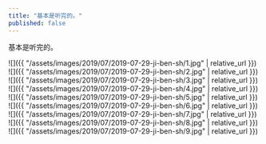 ```yaml
---
title: "基本是听完的。"
published: false
---
```

基本是听完的。



![]({{ "/assets/images/2019/07/2019-07-29-ji-ben-sh/1.jpg" | relative_url }})
![]({{ "/assets/images/2019/07/2019-07-29-ji-ben-sh/2.jpg" | relative_url }})
![]({{ "/assets/images/2019/07/2019-07-29-ji-ben-sh/3.jpg" | relative_url }})
![]({{ "/assets/images/2019/07/2019-07-29-ji-ben-sh/4.jpg" | relative_url }})
![]({{ "/assets/images/2019/07/2019-07-29-ji-ben-sh/5.jpg" | relative_url }})
![]({{ "/assets/images/2019/07/2019-07-29-ji-ben-sh/6.jpg" | relative_url }})
![]({{ "/assets/images/2019/07/2019-07-29-ji-ben-sh/7.jpg" | relative_url }})
![]({{ "/assets/images/2019/07/2019-07-29-ji-ben-sh/8.jpg" | relative_url }})
![]({{ "/assets/images/2019/07/2019-07-29-ji-ben-sh/9.jpg" | relative_url }})
